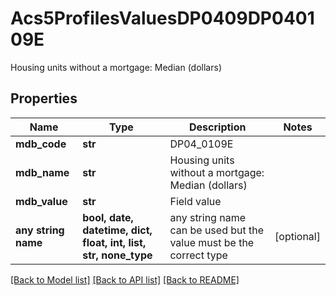 # Acs5ProfilesValuesDP0409DP040109E

Housing units without a mortgage: Median (dollars)

## Properties
Name | Type | Description | Notes
------------ | ------------- | ------------- | -------------
**mdb_code** | **str** | DP04_0109E | 
**mdb_name** | **str** | Housing units without a mortgage: Median (dollars) | 
**mdb_value** | **str** | Field value | 
**any string name** | **bool, date, datetime, dict, float, int, list, str, none_type** | any string name can be used but the value must be the correct type | [optional]

[[Back to Model list]](../README.md#documentation-for-models) [[Back to API list]](../README.md#documentation-for-api-endpoints) [[Back to README]](../README.md)


